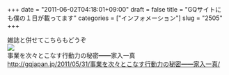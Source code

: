 +++
date = "2011-06-02T04:18:01+09:00"
draft = false
title = "GQサイトにも僕の１日が載ってます"
categories = ["インフォメーション"]
slug = "2505"
+++

<p>雑誌と併せてこちらもどうぞ<br />
<img src="http://gqjapan.jp/wp-content/uploads/2011/05/p56a.jpg"><br />
事業を次々とこなす行動力の秘密━━家入一真<br />
<a href="http://gqjapan.jp/2011/05/31/事業を次々とこなす行動力の秘密━━家入一真/" target="_blank">http://gqjapan.jp/2011/05/31/事業を次々とこなす行動力の秘密━━家入一真/</a></p>
